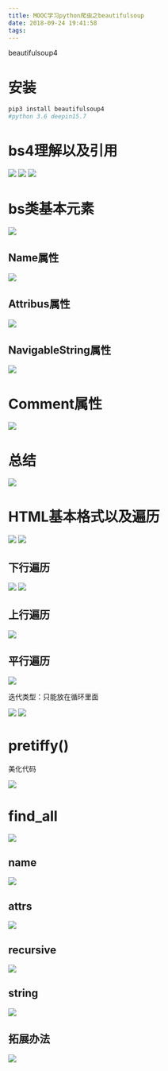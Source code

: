 ```yaml
---
title: MOOC学习python爬虫之beautifulsoup
date: 2018-09-24 19:41:58
tags:
---
```


beautifulsoup4

<!-- more -->

# 安装

```python
pip3 install beautifulsoup4
#python 3.6 deepin15.7
```

# bs4理解以及引用

<img src="https://raw.githubusercontent.com/GreenHatHG/blog_image/master/python-bs%E7%90%86%E8%A7%A3.png">

<img src="https://raw.githubusercontent.com/GreenHatHG/blog_image/master/python-bs%E7%B1%BB.png">

<img src="https://raw.githubusercontent.com/GreenHatHG/blog_image/master/python-bs4%E5%BC%95%E7%94%A8%60.png">

# bs类基本元素

<img src="https://raw.githubusercontent.com/GreenHatHG/blog_image/master/python-bs%E5%9F%BA%E6%9C%AC%E5%85%83%E7%B4%A0.png">

## Name属性

<img src="https://raw.githubusercontent.com/GreenHatHG/blog_image/master/python-bs%E5%9F%BA%E6%9C%AC%E5%85%83%E7%B4%A02.png">

## Attribus属性

<img src="https://raw.githubusercontent.com/GreenHatHG/blog_image/master/python-bs%E5%9F%BA%E6%9C%AC%E5%85%83%E7%B4%A03.png">

## NavigableString属性

<img src="https://raw.githubusercontent.com/GreenHatHG/blog_image/master/python-bs%E5%9F%BA%E6%9C%AC%E5%85%83%E7%B4%A04.png">

# Comment属性

<img src="https://raw.githubusercontent.com/GreenHatHG/blog_image/master/python-bs%E5%9F%BA%E6%9C%AC%E5%85%83%E7%B4%A05.png">

# 总结

<img src="https://raw.githubusercontent.com/GreenHatHG/blog_image/master/pythob-bs%E5%9F%BA%E6%9C%AC%E5%85%83%E7%B4%A06.png">

# HTML基本格式以及遍历

<img src="https://raw.githubusercontent.com/GreenHatHG/blog_image/master/python-html.png">

<img src="https://raw.githubusercontent.com/GreenHatHG/blog_image/master/python-html2.png">

## 下行遍历

<img src="https://raw.githubusercontent.com/GreenHatHG/blog_image/master/python-html3.png">

<img src="https://raw.githubusercontent.com/GreenHatHG/blog_image/master/pythob-html4.png">

## 上行遍历

<img src="https://raw.githubusercontent.com/GreenHatHG/blog_image/master/python-html5.png">

##  平行遍历

<img src="https://raw.githubusercontent.com/GreenHatHG/blog_image/master/python-html6.png">

迭代类型：只能放在循环里面

<img src="https://raw.githubusercontent.com/GreenHatHG/blog_image/master/python-html7.png">

<img src="https://raw.githubusercontent.com/GreenHatHG/blog_image/master/python-html8.png">

#  pretiffy()

美化代码

<img src="https://raw.githubusercontent.com/GreenHatHG/blog_image/master/python-prettify.png">

# find_all

<img src="https://raw.githubusercontent.com/GreenHatHG/blog_image/master/python-find_all.png">

## name

<img src="https://raw.githubusercontent.com/GreenHatHG/blog_image/master/python-find_all2.png">

## attrs

<img src="https://raw.githubusercontent.com/GreenHatHG/blog_image/master/python-find_all3.png">

## recursive

<img src="https://raw.githubusercontent.com/GreenHatHG/blog_image/master/python-find_all4.png">

## string

<img src="https://raw.githubusercontent.com/GreenHatHG/blog_image/master/python-find_all5.png">

## 拓展办法

<img src="https://raw.githubusercontent.com/GreenHatHG/blog_image/master/python-find_all6.png">







